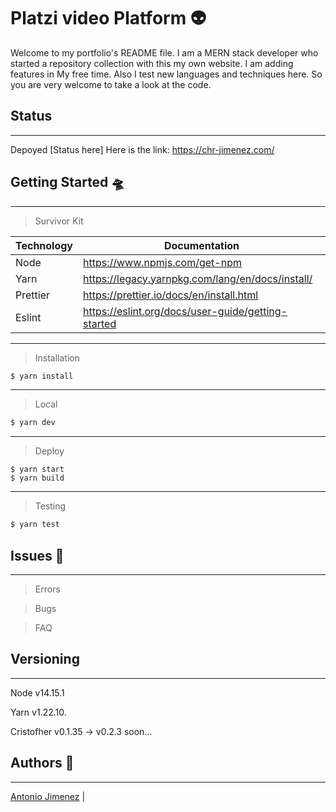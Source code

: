 # Platzi video Platform 👽

Welcome to my portfolio's README file. I am a MERN stack developer who started a repository collection with this my own website. I am adding features in My free time. Also I test new languages and techniques here. So you are very welcome to take a look at the code.

## Status
---

Depoyed [Status here] Here is the link: https://chr-jimenez.com/

## Getting Started 🛸

---

> Survivor Kit

| Technology | Documentation                                      |
| ---------- | -------------------------------------------------- |
| Node       | https://www.npmjs.com/get-npm                      |
| Yarn       | https://legacy.yarnpkg.com/lang/en/docs/install/   |
| Prettier   | https://prettier.io/docs/en/install.html           |
| Eslint     | https://eslint.org/docs/user-guide/getting-started |

---

> Installation

```sh
$ yarn install
```

---

> Local

```sh
$ yarn dev
```

---

> Deploy

```
$ yarn start
$ yarn build
```

---

> Testing

```sh
$ yarn test
```

## Issues 🐙

---

> Errors

> Bugs

> FAQ

## Versioning

---

Node v14.15.1

Yarn v1.22.10.

Cristofher v0.1.35 -> v0.2.3 soon...

## Authors 👾

---

[Antonio Jimenez](https://github.com/Tonnraus) |
